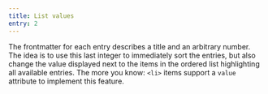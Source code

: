 ```yaml
---
title: List values
entry: 2
---
```


The frontmatter for each entry describes a title and an arbitrary number. The idea is to use this last integer to immediately sort the entries, but also change the value displayed next to the items in the ordered list highlighting all available entries. The more you know: `<li>` items support a `value` attribute to implement this feature.

